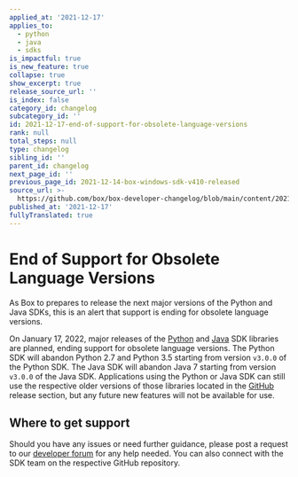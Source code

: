 ```yaml
---
applied_at: '2021-12-17'
applies_to:
  - python
  - java
  - sdks
is_impactful: true
is_new_feature: true
collapse: true
show_excerpt: true
release_source_url: ''
is_index: false
category_id: changelog
subcategory_id: ''
id: 2021-12-17-end-of-support-for-obsolete-language-versions
rank: null
total_steps: null
type: changelog
sibling_id: ''
parent_id: changelog
next_page_id: ''
previous_page_id: 2021-12-14-box-windows-sdk-v410-released
source_url: >-
  https://github.com/box/box-developer-changelog/blob/main/content/2021/12-17-end-of-support-for-obsolete-language-versions.md
published_at: '2021-12-17'
fullyTranslated: true
---
```

# End of Support for Obsolete Language Versions

As Box to prepares to release the next major versions of the Python and
Java SDKs, this is an alert that support is ending for obsolete language
versions.

<!-- more -->

On January 17, 2022, major releases of the [Python][2] and [Java][3] SDK
libraries are planned, ending support for obsolete language versions. The Python
SDK will abandon Python 2.7 and Python 3.5 starting from version `v3.0.0` of the
Python SDK. The Java SDK will abandon Java 7 starting from version `v3.0.0` of
the Java SDK. Applications using the Python or Java SDK can still use the
respective older versions of those libraries located in the [GitHub][4]
release section, but any future new features will not be available for use.

## Where to get support

Should you have any issues or need further guidance, please post a request to
our [developer forum][1] for any help needed. You can also connect with the SDK
team on the respective GitHub repository.

[1]: https://support.box.com/hc/en-us/community/topics/360001932973-Platform-and-Developer-Forum

[2]: https://github.com/box/box-python-sdk/releases

[3]: https://github.com/box/box-java-sdk/releases

[4]: https://github.com/box/sdks

